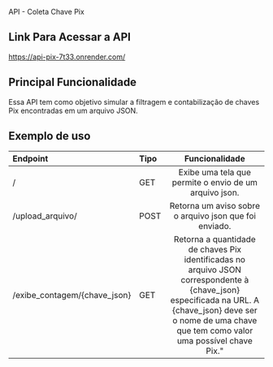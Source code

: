 API - Coleta Chave Pix

## Link Para Acessar a API
https://api-pix-7t33.onrender.com/

## Principal Funcionalidade
Essa API tem como objetivo simular a filtragem e contabilização de chaves Pix encontradas em um arquivo JSON. 

## Exemplo de uso
|Endpoint|Tipo|Funcionalidade|
|:-------|:---|:-------------:|
|/|GET|Exibe uma tela que permite o envio de um arquivo json.|
|/upload_arquivo/|POST|Retorna um aviso sobre o arquivo json que foi enviado.|
|/exibe_contagem/{chave_json}|GET|Retorna a quantidade de chaves Pix identificadas no arquivo JSON correspondente à {chave_json} especificada na URL. A {chave_json} deve ser o nome de uma chave que tem como valor uma possível chave Pix."|


